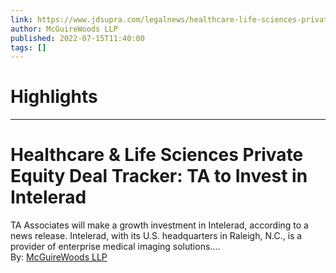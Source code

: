 ```yaml
---
link: https://www.jdsupra.com/legalnews/healthcare-life-sciences-private-equity-9990963/
author: McGuireWoods LLP
published: 2022-07-15T11:40:00
tags: []
---
```

# Highlights


---
# Healthcare & Life Sciences Private Equity Deal Tracker: TA to Invest in Intelerad
TA Associates will make a growth investment in Intelerad, according to a news release. Intelerad, with its U.S. headquarters in Raleigh, N.C., is a provider of enterprise medical imaging solutions....  
By: [McGuireWoods LLP](https://www.jdsupra.com/profile/McGuireWoods/)
